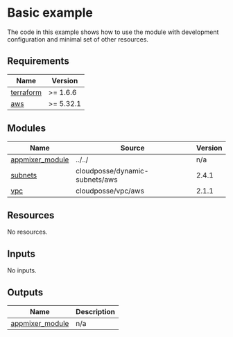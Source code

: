 # Basic example

The code in this example shows how to use the module with development configuration and minimal set of other resources.

<!-- BEGINNING OF PRE-COMMIT-TERRAFORM DOCS HOOK -->
## Requirements

| Name | Version |
|------|---------|
| <a name="requirement_terraform"></a> [terraform](#requirement\_terraform) | >= 1.6.6 |
| <a name="requirement_aws"></a> [aws](#requirement\_aws) | >= 5.32.1 |

## Modules

| Name | Source | Version |
|------|--------|---------|
| <a name="module_appmixer_module"></a> [appmixer\_module](#module\_appmixer\_module) | ../../ | n/a |
| <a name="module_subnets"></a> [subnets](#module\_subnets) | cloudposse/dynamic-subnets/aws | 2.4.1 |
| <a name="module_vpc"></a> [vpc](#module\_vpc) | cloudposse/vpc/aws | 2.1.1 |

## Resources

No resources.

## Inputs

No inputs.

## Outputs

| Name | Description |
|------|-------------|
| <a name="output_appmixer_module"></a> [appmixer\_module](#output\_appmixer\_module) | n/a |
<!-- END OF PRE-COMMIT-TERRAFORM DOCS HOOK -->
